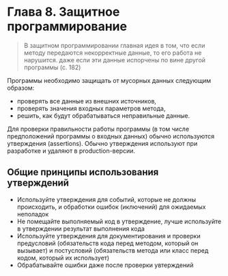 # Глава 8. Защитное программирование

> В защитном программировании главная идея в том, что если методу передаются некорректные данные, то его работа не нарушится. даже если эти данные испорчены по вине другой программы (с. 182)

Программы необходимо защищать от мусорных данных следующим образом:

- проверять все данные из внешних источников,
- проверять значения входных параметров метода,
- решить, как будут обрабатываться неправильные данные.

Для проверки правильности работы программы (в том числе предположений программы о входных данных) обычно используются утверждения (assertions). Обычно утверждения используют при разработке и удаляют в production-версии.

## Общие принципы использования утверждений

- Используйте утверждения для событий, которые не должны происходить, и обработки ошибок (иключений) для ожидаемых неполадок
- Не помещайте выполняемый код в утверждение, лучше используйте в утверждении результат выполнения кода
- Используйте утверждения для документирования и проверки предусловий (обязательств кода перед методом, который он вызывает) и постусловий (обязательств метода или класс перед кодом, который их использует)
- Обрабатывайте ошибки даже после проверки увтерждений
